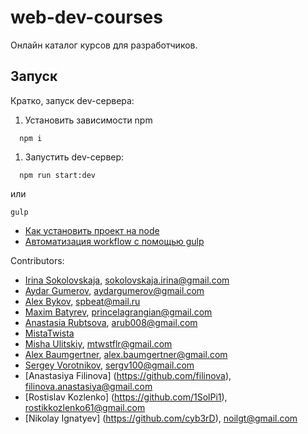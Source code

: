 # web-dev-courses
Онлайн каталог курсов для разработчиков.


## Запуск
Кратко, запуск dev-сервера:

1. Установить зависимости npm
  ```
    npm i
  ```
1. Запустить dev-сервер:
  ```
    npm run start:dev
  ```  
  или
  ```
  gulp
  ```  

* [Как установить проект на node](https://github.com/freecodecamp-spb/web-dev-courses/wiki/%D0%A3%D1%81%D1%82%D0%B0%D0%BD%D0%BE%D0%B2%D0%BA%D0%B0,-%D1%80%D0%B0%D0%B1%D0%BE%D1%82%D0%B0-%D0%B8-%D0%BA%D0%BE%D0%BC%D0%BC%D0%B8%D1%82%D1%8B-%D1%81-%D1%81%D0%B5%D1%80%D0%B2%D0%B5%D1%80%D0%BE%D0%BC-nodejs)
* [Автоматизация workflow c помощью gulp](https://github.com/freecodecamp-spb/web-dev-courses/wiki/%D0%90%D0%B2%D1%82%D0%BE%D0%BC%D0%B0%D1%82%D0%B8%D0%B7%D0%B0%D1%86%D0%B8%D1%8F-workflow-%D1%81-%D0%BF%D0%BE%D0%BC%D0%BE%D1%89%D1%8C%D1%8E-gulp)


Contributors:
- [Irina Sokolovskaja](http://github.com/ierhyna), sokolovskaja.irina@gmail.com
- [Aydar Gumerov](http://github.com/Aidar92), aydargumerov@gmail.com
- [Alex Bykov](http://github.com/tomkallen), spbeat@mail.ru
- [Maxim Batyrev](http://github.com/MaxBt), princelagrangian@gmail.com
- [Anastasia Rubtsova](http://github.com/ierhyna), arub008@gmail.com
- [MistaTwista](https://github.com/MistaTwista)
- [Misha Ulitskiy](http://github.com/matthewstifler), mtwstflr@gmail.com
- [Alex Baumgertner](https://github.com/alexbaumgertner), alex.baumgertner@gmail.com
- [Sergey Vorotnikov](https://github.com/sergv100), sergv100@gmail.com
- [Anastasiya Filinova] (https://github.com/filinova), 	filinova.anastasiya@gmail.com
- [Rostislav Kozlenko] (https://github.com/1SolPi1), rostikkozlenko61@gmail.com
- [Nikolay Ignatyev] (https://github.com/cyb3rD), noilgt@gmail.com

